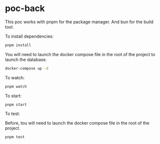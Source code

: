 # poc-back

This poc works with pnpm for the package manager. And bun for the build tool.

To install dependencies:

```bash
pnpm install
```

You will need to launch the docker compose file in the root of the project to launch the database.

```bash
docker-compose up -d 
```

To watch:

```bash
pnpm watch
```

To start:

```bash
pnpm start
```

To test:

Before, tou will need to launch the docker compose file in the root of the project.

```bash
pnpm test
```
